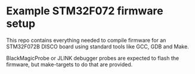 
Example STM32F072 firmware setup
================================

This repo contains everything needed to compile firmware for an STM32F072B DISCO board
using standard tools like GCC, GDB and Make.

BlackMagicProbe or JLINK debugger probes are expected to flash the firmware,
but make-targets to do that are provided.
